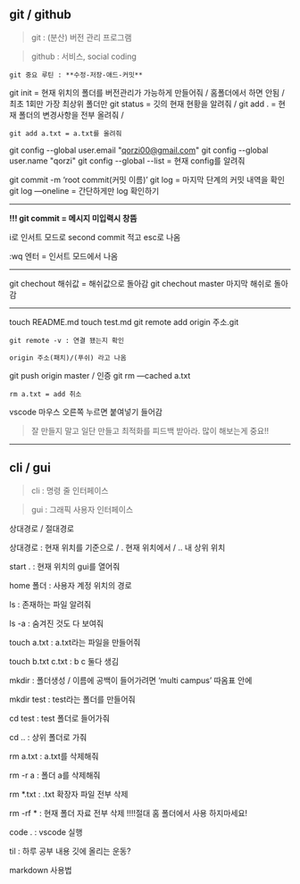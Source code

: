 ## git / github

> git : (분산) 버전 관리 프로그램
> 

> github : 서비스, social coding
> 

`git 중요 루틴 : **수정-저장-애드-커밋**`

git init = 현재 위치의 폴더를 버전관리가 가능하게 만들어줘 / 홈폴더에서 하면 안됨 / 최초 1회만 가장 최상위 폴더만
git status = 깃의 현재 현황을 알려줘 / 
git add . = 현재 폴더의 변경사항을 전부 올려줘 / 
    
    git add a.txt = a.txt를 올려줘
    
git config --global user.email "qorzi00@gmail.com"
git config --global user.name "qorzi"
git config --global --list = 현재 config를 알려줘

git commit -m ‘root commit(커밋 이름)’
git log = 마지막 단계의 커밋 내역을 확인
git log —oneline = 간단하게만 log 확인하기

---

**!!! git commit = 메시지 미입력시 창뜸**

i로 인서트 모드로  second commit 적고 esc로 나옴

:wq 엔터 = 인서트 모드에서 나옴

---

git chechout 해쉬값 = 해쉬값으로 돌아감
git chechout master 마지막 해쉬로 돌아감

---

touch README.md
touch test.md
git remote add origin 주소.git
    
    git remote -v : 연결 됐는지 확인
    
    origin 주소(패치)/(푸쉬) 라고 나옴
    
git push origin master / 인증
git rm —cached a.txt
    
    rm a.txt = add 취소
    

vscode 마우스 오른쪽 누르면 붙여넣기 들어감

> 잘 만들지 말고 일단 만들고 최적화를 피드백 받아라. 많이 해보는게 중요!!
> 

---

## cli / gui

> cli : 명령 줄 인터페이스
> 

> gui : 그래픽 사용자 인터페이스
> 

상대경로 / 절대경로

상대경로 : 현재 위치를 기준으로 / . 현재 위치에서 / .. 내 상위 위치

start . : 현재 위치의 gui를 열어줘

home 폴더 : 사용자 계정 위치의 경로

ls : 존재하는 파일 알려줘

ls -a : 숨겨진 것도 다 보여줘

touch a.txt : a.txt라는 파일을 만들어줘

touch b.txt c.txt :  b c 둘다 생김

mkdir : 폴더생성 / 이름에 공백이 들어가려면 ‘multi campus’ 따옴표 안에

mkdir test : test라는 폴더를 만들어줘

cd test  : test 폴더로 들어가줘

cd .. : 상위 폴더로 가줘

rm a.txt : a.txt를 삭제해줘

rm -r a : 폴더 a를 삭제해줘

rm *.txt : .txt 확장자 파일 전부 삭제

rm -rf * : 현재 폴더 자료 전부 삭제 !!!!절대 홈 폴더에서 사용 하지마세요!

code . : vscode 실행

til : 하루 공부 내용 깃에 올리는 운동?

markdown 사용법